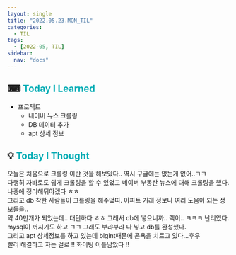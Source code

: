 ```yaml
---
layout: single
title: "2022.05.23.MON_TIL"
categories:
  - TIL
tags:
  - [2022-05, TIL]
sidebar:
  nav: "docs"
---
```


## ⌨ <a style="color:#00adb5">Today I Learned</a>

- 프로젝트
  - 네이버 뉴스 크롤링
  - DB 데이터 추가
  - apt 상세 정보

## 💡 <a style="color:#00adb5">Today I Thought</a>

오늘은 처음으로 크롤링 이란 것을 해보았다.. 역시 구글에는 없는게 없어..ㅋㅋ<br>
다행히 자바로도 쉽게 크롤링을 할 수 있었고 네이버 부동산 뉴스에 대해 크롤링을 했다.<br>
나중에 정리해둬야겠다 ㅎㅎ<br>
그리고 db 착한 사람들이 크롤링을 해주었따. 아파트 거래 정보나 여러 도움이 되는 정보들을..<br>
약 40만개가 되었는데.. 대단하다 ㅎㅎ 그래서 db에 넣으니까.. 렉이.. ㅋㅋㅋ 난리였다.<br>
mysql이 꺼지기도 하고 ㅋㅋ 그래도 부랴부랴 다 넣고 db를 완성했다.<br>
그리고 apt 상세정보를 하고 있는데 bigint때문에 곤욕을 치르고 있다...후우<br>
빨리 해결하고 자는 걸로 !! 화이팅 이틀남았다 !!
